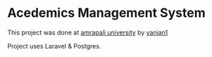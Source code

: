# Acedemics Management System

This project was done at [amrapali university](https://amrapali.ac.in) by [yanjan1](https://github.com/yanjan1)

Project uses Laravel & Postgres.